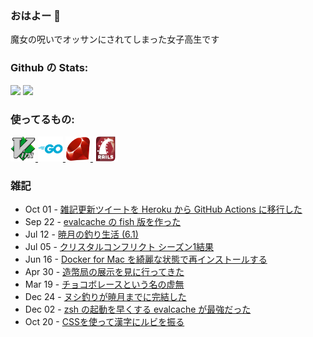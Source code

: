 ### おはよー 👋

魔女の呪いでオッサンにされてしまった女子高生です

### Github の Stats:
![](https://github-readme-stats.vercel.app/api?username=kyohsuke&show_icons=true&count_private=true&line_height=40)
![](https://github-readme-stats.vercel.app/api/top-langs/?username=kyohsuke&hide=html,css,C%23)

### 使ってるもの:
<a href="https://www.vim.org/" target="_blank">
  <img src="https://raw.githubusercontent.com/devicons/devicon/master/icons/vim/vim-original.svg" alt="vim" width="40" height="40" />
</a>
<a href="https://go.dev/" target="_blank">
  <img src="https://raw.githubusercontent.com/devicons/devicon/master/icons/go/go-original-wordmark.svg" alt="rails" width="40" height="40" />
</a>
<a href="https://www.ruby-lang.org/en/" target="_blank">
  <img src="https://raw.githubusercontent.com/devicons/devicon/master/icons/ruby/ruby-original.svg" alt="ruby" width="40" height="40" />
</a>
<a href="https://rubyonrails.org" target="_blank">
  <img src="https://raw.githubusercontent.com/devicons/devicon/master/icons/rails/rails-original-wordmark.svg" alt="rails" width="40" height="40" />
</a>

### 雑記
<!-- feed start -->
- Oct 01 - [雑記更新ツイートを Heroku から GitHub Actions に移行した](https://kyohsuke.github.io/misc_notes/heroku_to_actions/)
- Sep 22 - [evalcache の fish 版を作った](https://kyohsuke.github.io/misc_notes/fish_evalcache/)
- Jul 12 - [暁月の釣り生活 (6.1)](https://kyohsuke.github.io/misc_notes/endwalker_fish/)
- Jul 05 - [クリスタルコンフリクト シーズン1結果](https://kyohsuke.github.io/misc_notes/crystal_conflict/)
- Jun 16 - [Docker for Mac を綺麗な状態で再インストールする](https://kyohsuke.github.io/misc_notes/reinstall_docker/)
- Apr 30 - [造幣局の展示を見に行ってきた](https://kyohsuke.github.io/misc_notes/mint/)
- Mar 19 - [チョコボレースという名の虚無](https://kyohsuke.github.io/misc_notes/chocobo_race/)
- Dec 24 - [ヌシ釣りが暁月までに完結した](https://kyohsuke.github.io/misc_notes/big_fish/)
- Dec 02 - [zsh の起動を早くする evalcache が最強だった](https://kyohsuke.github.io/misc_notes/eval_cache_zsh/)
- Oct 20 - [CSSを使って漢字にルビを振る](https://kyohsuke.github.io/misc_notes/ruby_css/)
<!-- feed end -->
